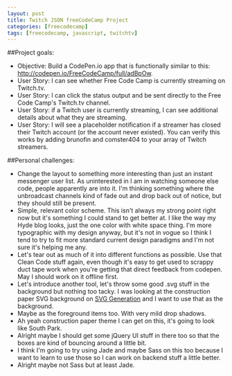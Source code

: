 ```yaml
---
layout: post
title: Twitch JSON freeCodeCamp Project
categories: [freecodecamp]
tags: [freecodecamp, javascript, twitchtv]
---
```


##Project goals:

- Objective: Build a CodePen.io app that is functionally similar to this: <http://codepen.io/FreeCodeCamp/full/adBpOw>.
- User Story: I can see whether Free Code Camp is currently streaming on Twitch.tv.
- User Story: I can click the status output and be sent directly to the Free Code Camp's Twitch.tv channel.
- User Story: if a Twitch user is currently streaming, I can see additional details about what they are streaming.
- User Story: I will see a placeholder notification if a streamer has closed their Twitch account (or the account never existed). You can verify this works by adding brunofin and comster404 to your array of Twitch streamers.

##Personal challenges:

- Change the layout to something more interesting than just an instant messenger user list. As uninterested in I am in watching someone else code, people apparently are into it. I'm thinking something where the unbroadcast channels kind of fade out and drop back out of notice, but they should still be present.
- Simple, relevant color scheme. This isn't always my strong point right now but it's something I could stand to get better at. I like the way my Hyde blog looks, just the one color with white space thing. I'm more typographic with my design anyway, but it's not in vogue so I think I tend to try to fit more standard current design paradigms and I'm not sure it's helping me any.
- Let's tear out as much of it into different functions as possible. Use that Clean Code stuff again, even though it's easy to get used to scrappy duct tape work when you're getting that direct feedback from codepen. May I should work on it offline first.
- Let's introduce another tool, let's throw some good .svg stuff in the background but nothing too tacky. I was looking at the construction paper SVG background on [SVG Generation][1] and I want to use that as the background.
- Maybe as the foreground items too. With very mild drop shadows.
- Ah yeah construction paper theme I can get on this, it's going to look like South Park.
- Alright maybe I should get some jQuery UI stuff in there too so that the boxes are kind of bouncing around a little bit.
- I think I'm going to try using Jade and maybe Sass on this too because I want to learn to use those so I can work on backend stuff a little better.
- Alright maybe not Sass but at least Jade.


[1]: http://www.svgeneration.com/
